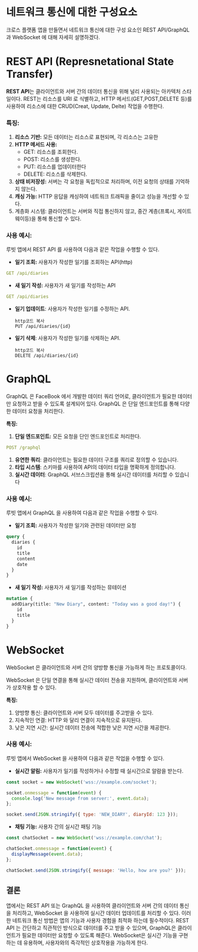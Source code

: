네트워크 통신에 대한 구성요소
===

크로스 플랫폼 앱을 만들면서 네트워크 통신에 대한 구성 요소인 REST API/GraphQL 과 WebSocket 에 대해 자세히 설명하겠다.

# REST API (Represnetational State Transfer)

**REST API**는 클라이언트와 서버 간의 데이터 통신을 위해 널리 사용되는 아카텍처 스타일이다. REST는 리소스를 URI 로 식별하고, HTTP 메서드(GET,POST,DELETE 등)를 사용하여 리소스에 대한 CRUD(Creat, Update, Delte) 작업을 수행한다.

### 특징:

1. **리소스 기반:** 모든 데이터는 리소스로 표현되며, 각 리소스는 고유한 
2. **HTTP 메서드 사용:**
    - GET: 리소스를 조회한다.
    - POST: 리소스를 생성한다.
    - PUT: 리소스를 업데이터한다
    - DELETE: 리소스를 삭제한다.
3. **상태 비저장성:** 서버는 각 요청을 독립적으로 처리하며, 이전 요청의 상태를 기억하지 않는다.
4. **캐싱 가능:** HTTP 응답을 캐싱하여 네트워크 트래픽을 줄이고 성능을 개선할 수 있다.
5. 계층화 시스템: 클라이언트는 서버와 직접 통신하지 않고, 중간 계층(프록시, 게이트웨이등)을 통해 통신할 수 있다.

### 사용 예시:

루빗 앱에서 REST API 를 사용하여 다음과 같은 작업을 수행할 수 있다.

- **일기 조회:** 사용자가 작성한 일기를 조회하는 API(http)

```yaml
GET /api/diaries
```

- **새 일기 작성:** 사용자가 새 일기를 작성하는 API

```yaml
GET /api/diaries
```

- **일기 업데이트**: 사용자가 작성한 일기를 수정하는 API.
    
    ```
    http코드 복사
    PUT /api/diaries/{id}
    
    ```
    
- **일기 삭제**: 사용자가 작성한 일기를 삭제하는 API.
    
    ```
    http코드 복사
    DELETE /api/diaries/{id}
    
    ```
    

# GraphQL

GraphQL 은 FaceBook 에서 개발한 데이터 쿼리 언어로, 클라이언트가 필요한 데이터만 요청하고 받을 수 있도록 설계되어 있다. GraphQL 은 단일 엔드포인트를 통해 다양한 데이터 요청을 처리한다.

**특징:**

1. **단일 엔드포인트:** 모든 요청을 단인 엔드포인트로 처리한다.

```yaml
POST /graphql
```

1. **유연한 쿼리**: 클라이언트는 필요한 데이터 구조를 쿼리로 정의할 수 있습니다.
2. **타입 시스템**: 스키마를 사용하여 API의 데이터 타입을 명확하게 정의합니다.
3. **실시간 데이터**: GraphQL 서브스크립션을 통해 실시간 데이터를 처리할 수 있습니다

### 사용 예시:

루빗 앱에서 GraphQL 을 사용하여 다음과 같은 작업을 수행할 수 있다.

- **일기 조회:** 사용자가 작성한 일기와 관련된 데이터만 요청

```graphql
query {
  diaries {
    id
    title
    content
    date
  }
}

```

- **새 일기 작성:** 사용자가 새 일기를 작성하는 뮤테이션

```graphql
mutation {
  addDiary(title: "New Diary", content: "Today was a good day!") {
    id
    title
  }
}

```

# WebSocket

WebSocket 은 클라이언트와 서버 간의 양방향 통신을 가능하게 하는 프로토콜이다. 

WebSocket 은 단일 연결을 통해 실시간 데이터 전송을 지원하며, 클라이언트와 서버가 상호작용 할 수 있다. 

**특징:**

1. 양방향 통신: 클라이언트와 서버 모두 데이터를 주고받을 수 있다.
2. 지속적인 연결: HTTP 와 달리 연결이 지속적으로 유지된다.
3. 낮은 지연 시간: 실시간 데이터 전송에 적합한 낮은 지연 시간을 제공한다.

### 사용 예시:

루빗 앱에서 WebSocket 을 사용하여 다음과 같은 작업을 수행할 수 있다. 

- **실시간 알림:** 사용자가 일기를 작성하거나 수정할 때 실시간으로 알람을 받는다.

```jsx
const socket = new WebSocket('wss://example.com/socket');

socket.onmessage = function(event) {
  console.log('New message from server:', event.data);
};

socket.send(JSON.stringify({ type: 'NEW_DIARY', diaryId: 123 }));

```

- **채팅 기능:** 사용자 간의 실시간 패팅 기능

```jsx
const chatSocket = new WebSocket('wss://example.com/chat');

chatSocket.onmessage = function(event) {
  displayMessage(event.data);
};

chatSocket.send(JSON.stringify({ message: 'Hello, how are you?' }));

```

## 결론

앱에서는 REST API 또는 GraphQL 을 사용하여 클라이언트와 서버 간의 데이터 통신을 처리하고, WebSocket 을 사용하여 실시간 데이터 업데이트를 처리할 수 있다. 이러한 네트워크 통신 방법은 앱의 기능과 사용자 경험을 최적화 하는데 필수적이다. REST API 는 간단하고 직관적인 방식으로 데이터를 주고 받을 수 있으며, GraphQL은 클라이언트가 필요한 데이터만 요청할 수 있도록 해준다. WebSocket은 실시간 기능을 구현하는 데 유용하며, 사용자와의 즉각적인 상호작용을 가능하게 한다.